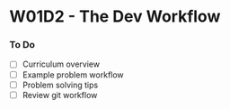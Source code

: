 # W01D2 - The Dev Workflow

### To Do

- [ ] Curriculum overview
- [ ] Example problem workflow
- [ ] Problem solving tips
- [ ] Review git workflow
